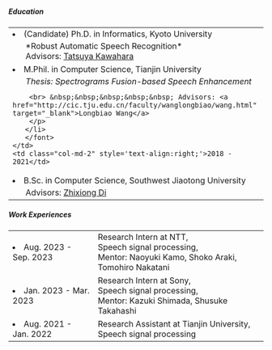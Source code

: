 ##### <i class="fa fa-chevron-right"></i> Education
<table class="table table-hover">
  <font size=2>
  <tr>
    <td>
     <li>
     (Candidate) Ph.D. in Informatics, Kyoto University
      <br>
        <p style='margin-top:-1em;margin-bottom:0em' markdown='1'>
        <br> &nbsp;&nbsp;&nbsp;&nbsp;&nbsp; *Robust Automatic Speech Recognition*
        <br> &nbsp;&nbsp;&nbsp;&nbsp;&nbsp; Advisors: <a href="http://sap.ist.i.kyoto-u.ac.jp/members/kawahara/" target="_blank">Tatsuya Kawahara</a>
        </p>
      </li>
    </td>
    <td class="col-md-2" style='text-align:right;'>2021 - Current</td>
  </tr>
  </font>
  <tr>
    <td>
      <font size=3>
      <li>
      M.Phil. in Computer Science, Tianjin University
      <br>
        <p style='margin-top:-1em;margin-bottom:0em' markdown='1'><br> 
          &nbsp;&nbsp;&nbsp;&nbsp;&nbsp; <em><a href='https://raw.githubusercontent.com/hshi-speech/hshi-speech.github.io/main/data/master_thesis.pdf' target='_blank' style='text-decoration: none;'>Thesis: Spectrograms Fusion-based Speech Enhancement</a></em><br>

        <br> &nbsp;&nbsp;&nbsp;&nbsp;&nbsp; Advisors: <a href="http://cic.tju.edu.cn/faculty/wanglongbiao/wang.html" target="_blank">Longbiao Wang</a>
        </p>
       </li>
       </font>
    </td>
    <td class="col-md-2" style='text-align:right;'>2018 - 2021</td>
  </tr>
  <tr>
    <td>
      <font size=3>
      <li>
      B.Sc. in Computer Science, Southwest Jiaotong University
      <br>
        <p style='margin-top:-1em;margin-bottom:0em' markdown='1'>
        <br> &nbsp;&nbsp;&nbsp;&nbsp;&nbsp; Advisors: <a href="https://faculty.swjtu.edu.cn/dizhixiong/zh_CN/zhym/129018/list/index.htm" target="_blank">Zhixiong Di </a>
        </p>
      </li>
      </font>
    </td>
    <td class="col-md-2" style='text-align:right;'>2014 - 2018</td>
  </tr>
</table>

<div style="margin-top:20px;"></div>


##### <i class="fa fa-chevron-right"></i> Work Experiences
<table class="table table-hover">

<tr>
  <td class='col-md-3'><li>Aug. 2023 - Sep. 2023</li></td>
  <td>
    Research Intern at NTT,  <br>
    Speech signal processing, <br>
    Mentor: Naoyuki Kamo, Shoko Araki, Tomohiro Nakatani
  </td>
</tr> 

 
<tr>
  <td class='col-md-3'><li>Jan. 2023 - Mar. 2023</li></td>
  <td>
    Research Intern at Sony,  <br>
    Speech signal processing,  <br>
    Mentor: Kazuki Shimada, Shusuke Takahashi
  </td>
</tr> 
 
<tr>
  <td class='col-md-3'><li>Aug. 2021 - Jan. 2022</li></td>
  <td>
    Research Assistant at Tianjin University,  <br>
    Speech signal processing
  </td>
</tr>
</table>

